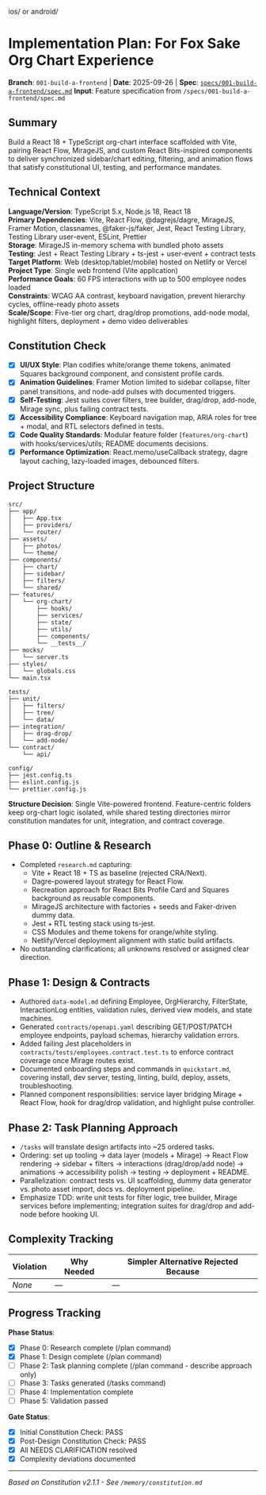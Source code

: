 ios/ or android/

# Implementation Plan: For Fox Sake Org Chart Experience

**Branch**: `001-build-a-frontend` | **Date**: 2025-09-26 | **Spec**: [`specs/001-build-a-frontend/spec.md`](specs/001-build-a-frontend/spec.md)
**Input**: Feature specification from `/specs/001-build-a-frontend/spec.md`

## Summary

Build a React 18 + TypeScript org-chart interface scaffolded with Vite, pairing React Flow, MirageJS, and custom React Bits-inspired components to deliver synchronized sidebar/chart editing, filtering, and animation flows that satisfy constitutional UI, testing, and performance mandates.

## Technical Context

**Language/Version**: TypeScript 5.x, Node.js 18, React 18  
**Primary Dependencies**: Vite, React Flow, @dagrejs/dagre, MirageJS, Framer Motion, classnames, @faker-js/faker, Jest, React Testing Library, Testing Library user-event, ESLint, Prettier  
**Storage**: MirageJS in-memory schema with bundled photo assets  
**Testing**: Jest + React Testing Library + ts-jest + user-event + contract tests  
**Target Platform**: Web (desktop/tablet/mobile) hosted on Netlify or Vercel  
**Project Type**: Single web frontend (Vite application)  
**Performance Goals**: 60 FPS interactions with up to 500 employee nodes loaded  
**Constraints**: WCAG AA contrast, keyboard navigation, prevent hierarchy cycles, offline-ready photo assets  
**Scale/Scope**: Five-tier org chart, drag/drop promotions, add-node modal, highlight filters, deployment + demo video deliverables

## Constitution Check

- [x] **UI/UX Style**: Plan codifies white/orange theme tokens, animated Squares background component, and consistent profile cards.
- [x] **Animation Guidelines**: Framer Motion limited to sidebar collapse, filter panel transitions, and node-add pulses with documented triggers.
- [x] **Self-Testing**: Jest suites cover filters, tree builder, drag/drop, add-node, Mirage sync, plus failing contract tests.
- [x] **Accessibility Compliance**: Keyboard navigation map, ARIA roles for tree + modal, and RTL selectors defined in tests.
- [x] **Code Quality Standards**: Modular feature folder (`features/org-chart`) with hooks/services/utils; README documents decisions.
- [x] **Performance Optimization**: React.memo/useCallback strategy, dagre layout caching, lazy-loaded images, debounced filters.

## Project Structure

```
src/
├── app/
│   ├── App.tsx
│   ├── providers/
│   └── router/
├── assets/
│   ├── photos/
│   └── theme/
├── components/
│   ├── chart/
│   ├── sidebar/
│   ├── filters/
│   └── shared/
├── features/
│   └── org-chart/
│       ├── hooks/
│       ├── services/
│       ├── state/
│       ├── utils/
│       ├── components/
│       └── __tests__/
├── mocks/
│   └── server.ts
├── styles/
│   └── globals.css
└── main.tsx

tests/
├── unit/
│   ├── filters/
│   ├── tree/
│   └── data/
├── integration/
│   ├── drag-drop/
│   └── add-node/
└── contract/
    └── api/

config/
├── jest.config.ts
├── eslint.config.js
└── prettier.config.js
```

**Structure Decision**: Single Vite-powered frontend. Feature-centric folders keep org-chart logic isolated, while shared testing directories mirror constitution mandates for unit, integration, and contract coverage.

## Phase 0: Outline & Research

- Completed `research.md` capturing:
  - Vite + React 18 + TS as baseline (rejected CRA/Next).
  - Dagre-powered layout strategy for React Flow.
  - Recreation approach for React Bits Profile Card and Squares background as reusable components.
  - MirageJS architecture with factories + seeds and Faker-driven dummy data.
  - Jest + RTL testing stack using ts-jest.
  - CSS Modules and theme tokens for orange/white styling.
  - Netlify/Vercel deployment alignment with static build artifacts.
- No outstanding clarifications; all unknowns resolved or assigned clear direction.

## Phase 1: Design & Contracts

- Authored `data-model.md` defining Employee, OrgHierarchy, FilterState, InteractionLog entities, validation rules, derived view models, and state machines.
- Generated `contracts/openapi.yaml` describing GET/POST/PATCH employee endpoints, payload schemas, hierarchy validation errors.
- Added failing Jest placeholders in `contracts/tests/employees.contract.test.ts` to enforce contract coverage once Mirage routes exist.
- Documented onboarding steps and commands in `quickstart.md`, covering install, dev server, testing, linting, build, deploy, assets, troubleshooting.
- Planned component responsibilities: service layer bridging Mirage + React Flow, hook for drag/drop validation, and highlight pulse controller.

## Phase 2: Task Planning Approach

- `/tasks` will translate design artifacts into ~25 ordered tasks.
- Ordering: set up tooling → data layer (models + Mirage) → React Flow rendering → sidebar + filters → interactions (drag/drop/add node) → animations → accessibility polish → testing → deployment + README.
- Parallelization: contract tests vs. UI scaffolding, dummy data generator vs. photo asset import, docs vs. deployment pipeline.
- Emphasize TDD: write unit tests for filter logic, tree builder, Mirage services before implementing; integration suites for drag/drop and add-node before hooking UI.

## Complexity Tracking

| Violation | Why Needed | Simpler Alternative Rejected Because |
| --------- | ---------- | ------------------------------------ |
| _None_    | —          | —                                    |

## Progress Tracking

**Phase Status**:

- [x] Phase 0: Research complete (/plan command)
- [x] Phase 1: Design complete (/plan command)
- [ ] Phase 2: Task planning complete (/plan command - describe approach only)
- [ ] Phase 3: Tasks generated (/tasks command)
- [ ] Phase 4: Implementation complete
- [ ] Phase 5: Validation passed

**Gate Status**:

- [x] Initial Constitution Check: PASS
- [x] Post-Design Constitution Check: PASS
- [x] All NEEDS CLARIFICATION resolved
- [x] Complexity deviations documented

---

_Based on Constitution v2.1.1 - See `/memory/constitution.md`_
